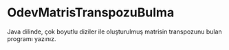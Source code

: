 # OdevMatrisTranspozuBulma
Java dilinde, çok boyutlu diziler ile oluşturulmuş matrisin transpozunu bulan programı yazınız.
